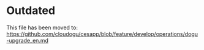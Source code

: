# Outdated

This file has been moved to: https://github.com/cloudogu/cesapp/blob/feature/develop/operations/dogu-upgrade_en.md
